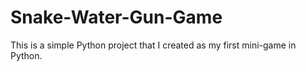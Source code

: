 # Snake-Water-Gun-Game
This is a simple Python project that I created as my first mini-game in Python.
